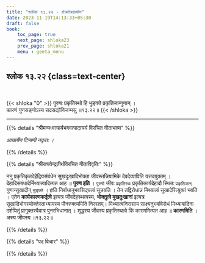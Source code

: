 ```yaml
---
title: "श्लोक १३.२२ - क्षेत्रक्षेत्रज्ञयोग"
date: 2023-11-19T14:13:33+05:30
draft: false
book:
    toc_page: true
    next_page: shloka23
    prev_page: shloka21
    menu : geeta_menu
---
```




## श्लोक १३.२२ {class=text-center}

<br/>

{{< shloka  "0"  >}}
पुरुषः प्रकृतिस्थो हि भुङ्क्ते प्रकृतिजान्गुणान् ।   
कारणं गुणसङ्गोऽस्य सदसद्योनिजन्मसु ॥१३.२२॥
{{< /shloka >}}

---


{{% details "श्रीमन्मध्वाचार्यभगवत्पादाचर्य विरचित  गीताभाष्य" %}}

*आचार्येण टिप्पणी नकृतः ।*

{{% /details %}}



{{% details "श्रीराघवेन्द्रतीर्थविरचित गीताविवृतिः" %}}

ननु प्रकृतिकृतदेहेंद्रियसंबंधेन सुखदुःखादिभोक्ता 
जीवस्तन्नियामिके देवदेव्याविति यत्तदयुक्तम् ।
देहादिसंबंधादेर्मिथ्यात्वादित्यत आह ॥ **पुरुष  इति** ।
`पुरुषो` जीवः `प्रकृतिस्थः` प्रकृतिकार्यदेहादौ स्थितः 
`प्रकृतिजान्` गुणान्सुखादीन् `भुङ्क्ते` । `ही`ति 
निर्बाधानुभवसिद्घत्वं सूचयति । तेन तद्विरोधान्न मिथ्यात्वं 
सुखादेरित्युक्तं भवति । एतेन **कार्यकारणकर्तृत्वे** 
इत्यत्र जीवदेहस्थत्वस्य, **भोक्तुत्वे मुखदुःखानां** 
इत्यत्र सुखादिभोगस्योक्तेस्ताभ्यामस्य पौनरुक्त्यमिति 
निरस्तम्‌। मिथ्यात्वनिरासाय 
साक्ष्यनुभवविरोधं मिथ्यावादिना दर्शयितुं 
प्रागुक्तस्वैवात्र पुनरभिधानात्‌ । 
शुद्धस्य जीवस्य प्रकृतिस्थत्वे किं कारणमित्यत आह 
॥ **कारणमिति** । अस्य जीवस्य  ॥१३.२२॥

{{% /details %}}



{{% details "पद विचार" %}}


{{% /details %}}
